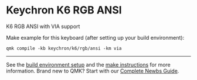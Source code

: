 # Keychron K6 RGB ANSI

K6 RGB ANSI with VIA support

Make example for this keyboard (after setting up your build environment):

    qmk compile -kb keychron/k6/rgb/ansi -km via
    
* * *

See the [build environment setup](https://docs.qmk.fm/#/getting_started_build_tools) and the [make instructions](https://docs.qmk.fm/#/getting_started_make_guide) for more information. Brand new to QMK? Start with our [Complete Newbs Guide](https://docs.qmk.fm/#/newbs).
